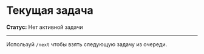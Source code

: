 # Текущая задача

**Статус:** Нет активной задачи

---

Используй `/next` чтобы взять следующую задачу из очереди.
